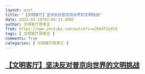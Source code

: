```yaml
---
layout: post
title: "【文明客厅】坚决反对普京向世界的文明挑战"
date: 2023-03-10T02:06:13.000Z
author: 文明客厅周孝正
from: https://www.youtube.com/watch?v=a2K68TIyVCQ
tags: [ 文明客厅周孝正 ]
comments: True
categories: [ 文明客厅周孝正 ]
---
```

<!--1678413973000-->
[【文明客厅】坚决反对普京向世界的文明挑战](https://www.youtube.com/watch?v=a2K68TIyVCQ)
------

<div>

</div>
